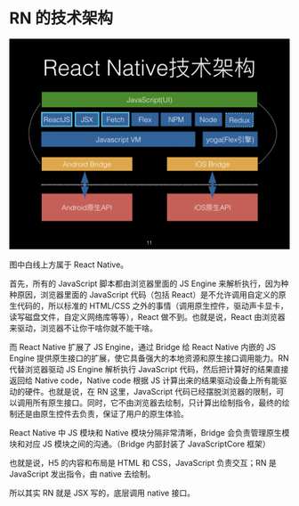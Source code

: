 # RN 的技术架构

![image](./images/rn.jpeg)

图中白线上方属于 React Native。

首先，所有的 JavaScript 脚本都由浏览器里面的 JS Engine 来解析执行，因为种种原因，浏览器里面的 JavaScript 代码（包括 React）是不允许调用自定义的原生代码的，所以标准的 HTML/CSS 之外的事情（调用原生控件，驱动声卡显卡，读写磁盘文件，自定义网络库等等），React 做不到。也就是说，React 由浏览器来驱动，浏览器不让你干啥你就不能干啥。

而 React Native 扩展了 JS Engine，通过 Bridge 给 React Native 内嵌的 JS Engine 提供原生接口的扩展，使它具备强大的本地资源和原生接口调用能力。RN 代替浏览器驱动 JS Engine 解析执行 JavaScript 代码，然后把计算好的结果直接返回给 Native code，Native code 根据 JS 计算出来的结果驱动设备上所有能驱动的硬件。也就是说，在 RN 这里，JavaScript 代码已经摆脱浏览器的限制，可以调用所有原生接口。同时，它不由浏览器去绘制，只计算出绘制指令，最终的绘制还是由原生控件去负责，保证了用户的原生体验。

React Native 中 JS 模块和 Native 模块分隔非常清晰，Bridge 会负责管理原生模块和对应 JS 模块之间的沟通。（Bridge 内部封装了 JavaScriptCore 框架）

也就是说，H5 的内容和布局是 HTML 和 CSS，JavaScript 负责交互；RN 是 JavaScript 发出指令，由 native 去绘制。

所以其实 RN 就是 JSX 写的，底层调用 native 接口。
